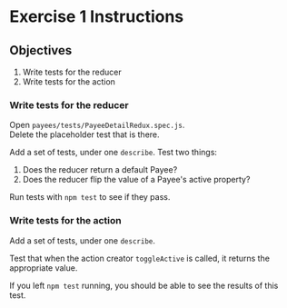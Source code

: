 # Exercise 1 Instructions
## Objectives
1) Write tests for the reducer
2) Write tests for the action

### Write tests for the reducer
Open `payees/tests/PayeeDetailRedux.spec.js`.  
Delete the placeholder test that is there.

Add a set of tests, under one `describe`. Test two things:
1) Does the reducer return a default Payee?
2) Does the reducer flip the value of a Payee's active property?

Run tests with `npm test` to see if they pass.

### Write tests for the action
Add a set of tests, under one `describe`. 

Test that when the action creator `toggleActive` is called, it returns the 
appropriate value.

If you left `npm test` running, you should be able to see the results of this test.

